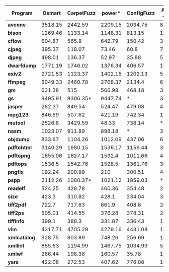 | **Program**   | **Osmart** | **CarpetFuzz** | **power\*** | **ConfigFuzz** | **Argv++-ARGV**  |
|---------------|------------|----------------|-----------|----------------|-----------|
| **avconv**    | 3518.15    | 2442.59        | 2209.15   | 2034.75        | 825.01    |
| **bison**     | 1269.46    | 1133.14        | 1148.31   | 813.15         | 154       |
| **cflow**     | 604.87     | 565.8          | 642.79    | 150.42         | 311.47    |
| **cjpeg**     | 395.37     | 118.07         | 73.46     | 60.8           | 75.92     |
| **djpeg**     | 498.01     | 136.37         | 52.97     | 35.88          | 57.87     |
| **dwarfdump** | 1771.19    | 1746.02        | 1376.34   | 406.57         | 162.71    |
| **exiv2**     | 2721.53    | 1123.37        | 1402.15   | 1202.13        | 514.36    |
| **ffmpeg**    | 5049.33    | 2460.78        | 2768.37   | 2134.4         | 611.72    |
| **gm**        | 631.38     | 515            | 566.98    | 468.18         | 342.06    |
| **gs**        | 9495.91    | 9306.35*        | 9447.74   | *              | 3596.22   |
| **jasper**    | 282.37     | 849.54         | 524.47    | 479.08         | 42.34     |
| **mpg123**    | 846.69     | 507.62         | 421.19    | 742.34         | 122.82    |
| **mutool**    | 2526.8     | 3429.59        | 48.33     | 738.14         | *         |
| **nasm**      | 1023.07    | 911.89         | 898.18    | *              | 321.13    |
| **objdump**   | 833.67     | 1104.26        | 1012.09   | 437.06         | 67.87     |
| **pdftohtml** | 3140.29    | 1680.15        | 1536.17   | 1159.44        | 306.86    |
| **pdftopng**  | 1655.06    | 1627.17        | 1592.4    | 1011.66        | 43.02     |
| **pdftops**   | 1536.5     | 1542.76        | 1528.5    | 1361.76        | 34.02     |
| **pngfix**    | 192.94     | 200.99         | 210       | 300.51         | 48.43     |
| **pspp**       | 2112.26 | 1080.37* | 1021.12 | 1859.03 | *       |
| **readelf**    | 524.25  | 428.78  | 460.36  | 354.48  | 26.89   |
| **size**       | 423.3   | 310.82  | 428.1   | 234.04  | 39.37   |
| **tiff2pdf**   | 722.7   | 717.63  | 661.9   | 408.6   | 26.27   |
| **tiff2ps**    | 505.01  | 414.55  | 376.28  | 378.31  | 20.5    |
| **tiffinfo**   | 399.1   | 388.3   | 331.87  | 336.43  | 14.8    |
| **vim**        | 4317.71 | 4705.29 | 4279.16 | 4431.08 | 1322    |
| **xmlcatalog** | 928.75  | 803.89  | 748.26  | 256.69  | 18.31   |
| **xmllint**    | 855.63  | 1194.99 | 1467.75 | 1034.99 | 53.84   |
| **xmlwf**     | 286.44  | 198.38  | 160.57  | 35.78   | 118.67  |
| **yara**       | 422.08  | 272.53  | 407.62  | 776.08  | 199.34  |


